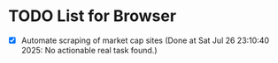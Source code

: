 # TODO List for Browser

- [x] Automate scraping of market cap sites  (Done at Sat Jul 26 23:10:40 2025: No actionable real task found.)